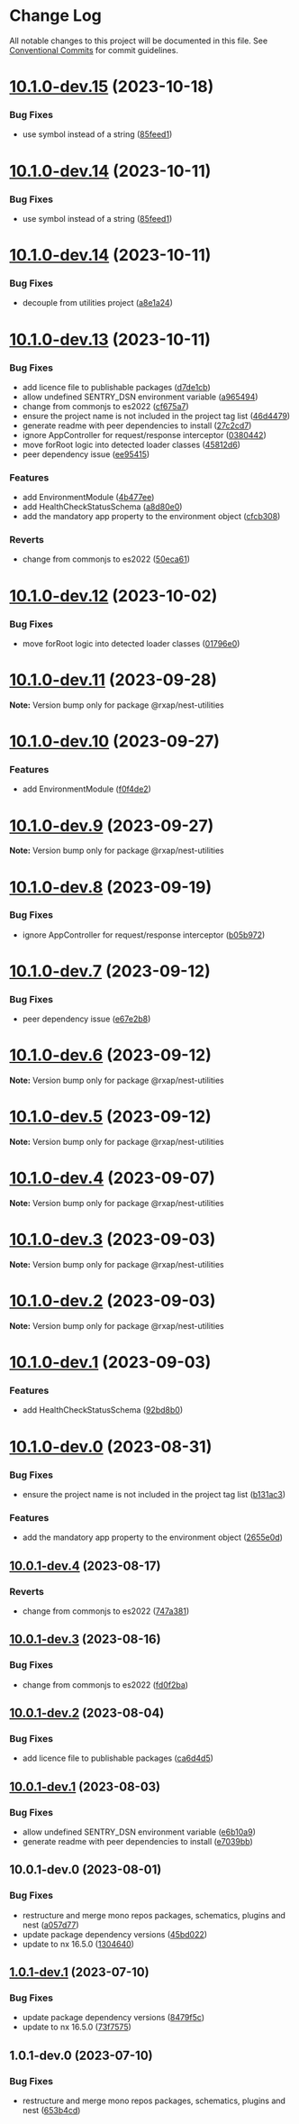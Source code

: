 # Change Log

All notable changes to this project will be documented in this file.
See [Conventional Commits](https://conventionalcommits.org) for commit guidelines.

# [10.1.0-dev.15](https://gitlab.com/rxap/packages/compare/@rxap/nest-utilities@10.1.0-dev.14...@rxap/nest-utilities@10.1.0-dev.15) (2023-10-18)

### Bug Fixes

- use symbol instead of a string ([85feed1](https://gitlab.com/rxap/packages/commit/85feed1db665b604667c371cbd7f6d72ae71f8a3))

# [10.1.0-dev.14](https://gitlab.com/rxap/packages/compare/@rxap/nest-utilities@10.1.0-dev.14...@rxap/nest-utilities@10.1.0-dev.14) (2023-10-11)

### Bug Fixes

- use symbol instead of a string ([85feed1](https://gitlab.com/rxap/packages/commit/85feed1db665b604667c371cbd7f6d72ae71f8a3))

# [10.1.0-dev.14](https://gitlab.com/rxap/packages/compare/@rxap/nest-utilities@10.1.0-dev.13...@rxap/nest-utilities@10.1.0-dev.14) (2023-10-11)

### Bug Fixes

- decouple from utilities project ([a8e1a24](https://gitlab.com/rxap/packages/commit/a8e1a2441463b9b8603b912e2e911039ee6989a0))

# [10.1.0-dev.13](https://gitlab.com/rxap/packages/compare/@rxap/nest-utilities@1.0.1-dev.1...@rxap/nest-utilities@10.1.0-dev.13) (2023-10-11)

### Bug Fixes

- add licence file to publishable packages ([d7de1cb](https://gitlab.com/rxap/packages/commit/d7de1cb9db1bd1628f37084e3b0ffd1755aa75f6))
- allow undefined SENTRY_DSN environment variable ([a965494](https://gitlab.com/rxap/packages/commit/a9654948dc69a36fc6ffac54c52eac8f40c6f81c))
- change from commonjs to es2022 ([cf675a7](https://gitlab.com/rxap/packages/commit/cf675a7254de9ce4b269264df59794dd42fcbd8b))
- ensure the project name is not included in the project tag list ([46d4479](https://gitlab.com/rxap/packages/commit/46d44798258ea1b20df9d4408b9c0809f55027b2))
- generate readme with peer dependencies to install ([27c2cd7](https://gitlab.com/rxap/packages/commit/27c2cd7d98f0c8a499b8c30719f49d69e4970ae9))
- ignore AppController for request/response interceptor ([0380442](https://gitlab.com/rxap/packages/commit/0380442737abb17a29a980db330e7010bc7515ab))
- move forRoot logic into detected loader classes ([45812d6](https://gitlab.com/rxap/packages/commit/45812d66901f37130ec4018b0bc9369829800155))
- peer dependency issue ([ee95415](https://gitlab.com/rxap/packages/commit/ee95415370d9ef2396916d6c25061a0df791034a))

### Features

- add EnvironmentModule ([4b477ee](https://gitlab.com/rxap/packages/commit/4b477eeb47ee8cfbe576ce75f39ed34e49fde496))
- add HealthCheckStatusSchema ([a8d80e0](https://gitlab.com/rxap/packages/commit/a8d80e0b1318666250a6f95b5d2df3fe7aeece34))
- add the mandatory app property to the environment object ([cfcb308](https://gitlab.com/rxap/packages/commit/cfcb3082c1f49295fe582bfdc057e17e2fff4804))

### Reverts

- change from commonjs to es2022 ([50eca61](https://gitlab.com/rxap/packages/commit/50eca61e9a89388d1cfeefb8b1029b302b6f307e))

# [10.1.0-dev.12](https://gitlab.com/rxap/packages/compare/@rxap/nest-utilities@10.1.0-dev.11...@rxap/nest-utilities@10.1.0-dev.12) (2023-10-02)

### Bug Fixes

- move forRoot logic into detected loader classes ([01796e0](https://gitlab.com/rxap/packages/commit/01796e0898a3dee4e365278a73029dd023093136))

# [10.1.0-dev.11](https://gitlab.com/rxap/packages/compare/@rxap/nest-utilities@10.1.0-dev.10...@rxap/nest-utilities@10.1.0-dev.11) (2023-09-28)

**Note:** Version bump only for package @rxap/nest-utilities

# [10.1.0-dev.10](https://gitlab.com/rxap/packages/compare/@rxap/nest-utilities@10.1.0-dev.9...@rxap/nest-utilities@10.1.0-dev.10) (2023-09-27)

### Features

- add EnvironmentModule ([f0f4de2](https://gitlab.com/rxap/packages/commit/f0f4de22c1cb6beb5d4f0f804dbcccf8bbdce1d6))

# [10.1.0-dev.9](https://gitlab.com/rxap/packages/compare/@rxap/nest-utilities@10.1.0-dev.8...@rxap/nest-utilities@10.1.0-dev.9) (2023-09-27)

**Note:** Version bump only for package @rxap/nest-utilities

# [10.1.0-dev.8](https://gitlab.com/rxap/packages/compare/@rxap/nest-utilities@10.1.0-dev.7...@rxap/nest-utilities@10.1.0-dev.8) (2023-09-19)

### Bug Fixes

- ignore AppController for request/response interceptor ([b05b972](https://gitlab.com/rxap/packages/commit/b05b972584773e8452128503e9fa71bbfedca85a))

# [10.1.0-dev.7](https://gitlab.com/rxap/packages/compare/@rxap/nest-utilities@10.1.0-dev.6...@rxap/nest-utilities@10.1.0-dev.7) (2023-09-12)

### Bug Fixes

- peer dependency issue ([e67e2b8](https://gitlab.com/rxap/packages/commit/e67e2b8eb884b598536d16c2c544a9ad9be5b53e))

# [10.1.0-dev.6](https://gitlab.com/rxap/packages/compare/@rxap/nest-utilities@10.1.0-dev.5...@rxap/nest-utilities@10.1.0-dev.6) (2023-09-12)

**Note:** Version bump only for package @rxap/nest-utilities

# [10.1.0-dev.5](https://gitlab.com/rxap/packages/compare/@rxap/nest-utilities@10.1.0-dev.4...@rxap/nest-utilities@10.1.0-dev.5) (2023-09-12)

**Note:** Version bump only for package @rxap/nest-utilities

# [10.1.0-dev.4](https://gitlab.com/rxap/packages/compare/@rxap/nest-utilities@10.1.0-dev.3...@rxap/nest-utilities@10.1.0-dev.4) (2023-09-07)

**Note:** Version bump only for package @rxap/nest-utilities

# [10.1.0-dev.3](https://gitlab.com/rxap/packages/compare/@rxap/nest-utilities@10.1.0-dev.2...@rxap/nest-utilities@10.1.0-dev.3) (2023-09-03)

**Note:** Version bump only for package @rxap/nest-utilities

# [10.1.0-dev.2](https://gitlab.com/rxap/packages/compare/@rxap/nest-utilities@10.1.0-dev.1...@rxap/nest-utilities@10.1.0-dev.2) (2023-09-03)

**Note:** Version bump only for package @rxap/nest-utilities

# [10.1.0-dev.1](https://gitlab.com/rxap/packages/compare/@rxap/nest-utilities@10.1.0-dev.0...@rxap/nest-utilities@10.1.0-dev.1) (2023-09-03)

### Features

- add HealthCheckStatusSchema ([92bd8b0](https://gitlab.com/rxap/packages/commit/92bd8b0b0a1df31bf031b56efc6fa37d10fcc970))

# [10.1.0-dev.0](https://gitlab.com/rxap/packages/compare/@rxap/nest-utilities@10.0.1-dev.4...@rxap/nest-utilities@10.1.0-dev.0) (2023-08-31)

### Bug Fixes

- ensure the project name is not included in the project tag list ([b131ac3](https://gitlab.com/rxap/packages/commit/b131ac3bd92b3b8799d62f15bbd30a1997d7c753))

### Features

- add the mandatory app property to the environment object ([2655e0d](https://gitlab.com/rxap/packages/commit/2655e0d5449949a67b38044d34e6180f22ffc9c1))

## [10.0.1-dev.4](https://gitlab.com/rxap/packages/compare/@rxap/nest-utilities@10.0.1-dev.3...@rxap/nest-utilities@10.0.1-dev.4) (2023-08-17)

### Reverts

- change from commonjs to es2022 ([747a381](https://gitlab.com/rxap/packages/commit/747a381a090f0a276cf363da61bb19ed0c9cb5b7))

## [10.0.1-dev.3](https://gitlab.com/rxap/packages/compare/@rxap/nest-utilities@10.0.1-dev.2...@rxap/nest-utilities@10.0.1-dev.3) (2023-08-16)

### Bug Fixes

- change from commonjs to es2022 ([fd0f2ba](https://gitlab.com/rxap/packages/commit/fd0f2bae24eae7c854e96f630076cd5598c30be6))

## [10.0.1-dev.2](https://gitlab.com/rxap/packages/compare/@rxap/nest-utilities@10.0.1-dev.1...@rxap/nest-utilities@10.0.1-dev.2) (2023-08-04)

### Bug Fixes

- add licence file to publishable packages ([ca6d4d5](https://gitlab.com/rxap/packages/commit/ca6d4d509a743b89bad5ed7ae935d3007231705a))

## [10.0.1-dev.1](https://gitlab.com/rxap/packages/compare/@rxap/nest-utilities@10.0.1-dev.0...@rxap/nest-utilities@10.0.1-dev.1) (2023-08-03)

### Bug Fixes

- allow undefined SENTRY_DSN environment variable ([e6b10a9](https://gitlab.com/rxap/packages/commit/e6b10a91f619f2debe658c4b94a4be4d8cb77ef5))
- generate readme with peer dependencies to install ([e7039bb](https://gitlab.com/rxap/packages/commit/e7039bb5e86ffeadfe7cc92d5fc71d32f8efb4fb))

## 10.0.1-dev.0 (2023-08-01)

### Bug Fixes

- restructure and merge mono repos packages, schematics, plugins and nest ([a057d77](https://gitlab.com/rxap/packages/commit/a057d77ca2acf9426a03a497da8532f8a2fe2c86))
- update package dependency versions ([45bd022](https://gitlab.com/rxap/packages/commit/45bd022d755c0c11f7d0bcc76d26b39928007941))
- update to nx 16.5.0 ([1304640](https://gitlab.com/rxap/packages/commit/1304640641e351aef07bc4a2eaff339fcce6ec99))

## [1.0.1-dev.1](https://gitlab.com/rxap/packages/compare/@rxap/nest-utilities@1.0.1-dev.0...@rxap/nest-utilities@1.0.1-dev.1) (2023-07-10)

### Bug Fixes

- update package dependency versions ([8479f5c](https://gitlab.com/rxap/packages/commit/8479f5c405a885cc0f300cec6156584e4c65d59c))
- update to nx 16.5.0 ([73f7575](https://gitlab.com/rxap/packages/commit/73f7575ba378b8b03d2a2646f1761c01b16a6e09))

## 1.0.1-dev.0 (2023-07-10)

### Bug Fixes

- restructure and merge mono repos packages, schematics, plugins and nest ([653b4cd](https://gitlab.com/rxap/packages/commit/653b4cd39fc92d322df9b3959651fea0aa6079da))
